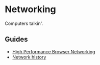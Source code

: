 # Networking

Computers talkin'.

## Guides

- [High Performance Browser Networking](https://hpbn.co/)
- [Network history](https://apenwarr.ca/log/20170810)